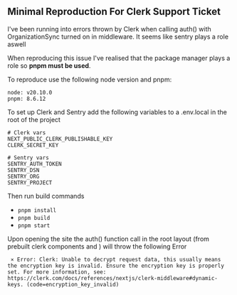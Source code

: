 ## Minimal Reproduction For Clerk Support Ticket

I've been running into errors thrown by Clerk when calling auth() with OrganizationSync turned on in middleware. It seems like sentry plays a role aswell

When reproducing this issue I've realised that the package manager plays a role so **pnpm must be used**.

To reproduce use the following node version and pnpm:

```
node: v20.10.0
pnpm: 8.6.12
```

To set up Clerk and Sentry add the following variables to a .env.local in the root of the project

```
# Clerk vars
NEXT_PUBLIC_CLERK_PUBLISHABLE_KEY
CLERK_SECRET_KEY

# Sentry vars
SENTRY_AUTH_TOKEN
SENTRY_DSN
SENTRY_ORG
SENTRY_PROJECT
```

Then run build commands

- `pnpm install`
- `pnpm build`
- `pnpm start`

Upon opening the site the auth() function call in the root layout (from prebuilt clerk components <SignedIn/> and <SignedOut/>) will throw the following Error

```
 ⨯ Error: Clerk: Unable to decrypt request data, this usually means the encryption key is invalid. Ensure the encryption key is properly set. For more information, see: https://clerk.com/docs/references/nextjs/clerk-middleware#dynamic-keys. (code=encryption_key_invalid)
```